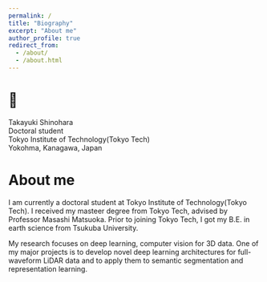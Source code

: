 ```yaml
---
permalink: /
title: "Biography"
excerpt: "About me"
author_profile: true
redirect_from: 
  - /about/
  - /about.html
---
```



👋 
======
Takayuki Shinohara  
Doctoral student  
Tokyo Institute of Technology(Tokyo Tech)  
Yokohma, Kanagawa, Japan  


About me
======
I am currently a doctoral student at Tokyo Institute of Technology(Tokyo Tech). I received my masteer degree from Tokyo Tech, advised by Professor Masashi Matsuoka. Prior to joining Tokyo Tech, I got my B.E. in earth science from Tsukuba University.

My research focuses on deep learning, computer vision for 3D data. One of my major projects is to develop novel deep learning architectures for full-waveform LiDAR data and to apply them to semantic segmentation and representation learning. 
